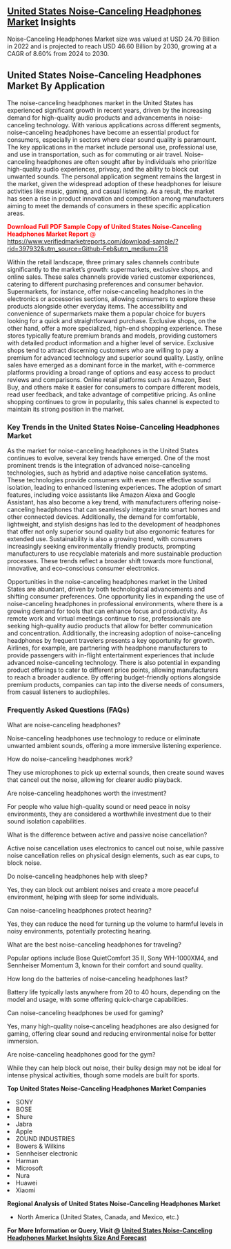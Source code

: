 <h2><a href="https://www.verifiedmarketreports.com/download-sample/?rid=397932&amp;utm_source=Github-Feb&amp;utm_medium=218" target="_blank">United States Noise-Canceling Headphones Market</a> Insights</h2><p>Noise-Canceling Headphones Market size was valued at USD 24.70 Billion in 2022 and is projected to reach USD 46.60 Billion by 2030, growing at a CAGR of 8.60% from 2024 to 2030.</p><p> <h2>United States Noise-Canceling Headphones Market By Application</h2> <p>The noise-canceling headphones market in the United States has experienced significant growth in recent years, driven by the increasing demand for high-quality audio products and advancements in noise-canceling technology. With various applications across different segments, noise-canceling headphones have become an essential product for consumers, especially in sectors where clear sound quality is paramount. The key applications in the market include personal use, professional use, and use in transportation, such as for commuting or air travel. Noise-canceling headphones are often sought after by individuals who prioritize high-quality audio experiences, privacy, and the ability to block out unwanted sounds. The personal application segment remains the largest in the market, given the widespread adoption of these headphones for leisure activities like music, gaming, and casual listening. As a result, the market has seen a rise in product innovation and competition among manufacturers aiming to meet the demands of consumers in these specific application areas. <p><span class=""><span style="color: #ff0000;"><strong>Download Full PDF Sample Copy of United States Noise-Canceling Headphones Market Report</strong> @ </span><a href="https://www.verifiedmarketreports.com/download-sample/?rid=397932&amp;utm_source=Github-Feb&amp;utm_medium=218" target="_blank">https://www.verifiedmarketreports.com/download-sample/?rid=397932&amp;utm_source=Github-Feb&amp;utm_medium=218</a></span></p></p> <p>Within the retail landscape, three primary sales channels contribute significantly to the market’s growth: supermarkets, exclusive shops, and online sales. These sales channels provide varied customer experiences, catering to different purchasing preferences and consumer behavior. Supermarkets, for instance, offer noise-canceling headphones in the electronics or accessories sections, allowing consumers to explore these products alongside other everyday items. The accessibility and convenience of supermarkets make them a popular choice for buyers looking for a quick and straightforward purchase. Exclusive shops, on the other hand, offer a more specialized, high-end shopping experience. These stores typically feature premium brands and models, providing customers with detailed product information and a higher level of service. Exclusive shops tend to attract discerning customers who are willing to pay a premium for advanced technology and superior sound quality. Lastly, online sales have emerged as a dominant force in the market, with e-commerce platforms providing a broad range of options and easy access to product reviews and comparisons. Online retail platforms such as Amazon, Best Buy, and others make it easier for consumers to compare different models, read user feedback, and take advantage of competitive pricing. As online shopping continues to grow in popularity, this sales channel is expected to maintain its strong position in the market.</p> <h3>Key Trends in the United States Noise-Canceling Headphones Market</h3> <p>As the market for noise-canceling headphones in the United States continues to evolve, several key trends have emerged. One of the most prominent trends is the integration of advanced noise-canceling technologies, such as hybrid and adaptive noise cancellation systems. These technologies provide consumers with even more effective sound isolation, leading to enhanced listening experiences. The adoption of smart features, including voice assistants like Amazon Alexa and Google Assistant, has also become a key trend, with manufacturers offering noise-canceling headphones that can seamlessly integrate into smart homes and other connected devices. Additionally, the demand for comfortable, lightweight, and stylish designs has led to the development of headphones that offer not only superior sound quality but also ergonomic features for extended use. Sustainability is also a growing trend, with consumers increasingly seeking environmentally friendly products, prompting manufacturers to use recyclable materials and more sustainable production processes. These trends reflect a broader shift towards more functional, innovative, and eco-conscious consumer electronics.</p> <p>Opportunities in the noise-canceling headphones market in the United States are abundant, driven by both technological advancements and shifting consumer preferences. One opportunity lies in expanding the use of noise-canceling headphones in professional environments, where there is a growing demand for tools that can enhance focus and productivity. As remote work and virtual meetings continue to rise, professionals are seeking high-quality audio products that allow for better communication and concentration. Additionally, the increasing adoption of noise-canceling headphones by frequent travelers presents a key opportunity for growth. Airlines, for example, are partnering with headphone manufacturers to provide passengers with in-flight entertainment experiences that include advanced noise-canceling technology. There is also potential in expanding product offerings to cater to different price points, allowing manufacturers to reach a broader audience. By offering budget-friendly options alongside premium products, companies can tap into the diverse needs of consumers, from casual listeners to audiophiles.</p> <h3>Frequently Asked Questions (FAQs)</h3> <p>What are noise-canceling headphones?</p> <p>Noise-canceling headphones use technology to reduce or eliminate unwanted ambient sounds, offering a more immersive listening experience.</p> <p>How do noise-canceling headphones work?</p> <p>They use microphones to pick up external sounds, then create sound waves that cancel out the noise, allowing for clearer audio playback.</p> <p>Are noise-canceling headphones worth the investment?</p> <p>For people who value high-quality sound or need peace in noisy environments, they are considered a worthwhile investment due to their sound isolation capabilities.</p> <p>What is the difference between active and passive noise cancellation?</p> <p>Active noise cancellation uses electronics to cancel out noise, while passive noise cancellation relies on physical design elements, such as ear cups, to block noise.</p> <p>Do noise-canceling headphones help with sleep?</p> <p>Yes, they can block out ambient noises and create a more peaceful environment, helping with sleep for some individuals.</p> <p>Can noise-canceling headphones protect hearing?</p> <p>Yes, they can reduce the need for turning up the volume to harmful levels in noisy environments, potentially protecting hearing.</p> <p>What are the best noise-canceling headphones for traveling?</p> <p>Popular options include Bose QuietComfort 35 II, Sony WH-1000XM4, and Sennheiser Momentum 3, known for their comfort and sound quality.</p> <p>How long do the batteries of noise-canceling headphones last?</p> <p>Battery life typically lasts anywhere from 20 to 40 hours, depending on the model and usage, with some offering quick-charge capabilities.</p> <p>Can noise-canceling headphones be used for gaming?</p> <p>Yes, many high-quality noise-canceling headphones are also designed for gaming, offering clear sound and reducing environmental noise for better immersion.</p> <p>Are noise-canceling headphones good for the gym?</p> <p>While they can help block out noise, their bulky design may not be ideal for intense physical activities, though some models are built for sports.</p> </p><p><strong>Top United States Noise-Canceling Headphones Market Companies</strong></p><div data-test-id=""><p><li>SONY</li><li> BOSE</li><li> Shure</li><li> Jabra</li><li> Apple</li><li> ZOUND INDUSTRIES</li><li> Bowers & Wilkins</li><li> Sennheiser electronic</li><li> Harman</li><li> Microsoft</li><li> Nura</li><li> Huawei</li><li> Xiaomi</li></p><div><strong>Regional Analysis of&nbsp;United States Noise-Canceling Headphones Market</strong></div><ul><li dir="ltr"><p dir="ltr">North America&nbsp;(United States, Canada, and Mexico, etc.)</p></li></ul><p><strong>For More Information or Query, Visit @&nbsp;</strong><strong><a href="https://www.verifiedmarketreports.com/product/noise-canceling-headphones-market/?utm_source=Github-Feb&amp;utm_medium=218" target="_blank">United States Noise-Canceling Headphones Market Insights Size And Forecast</a></strong></p></div>
